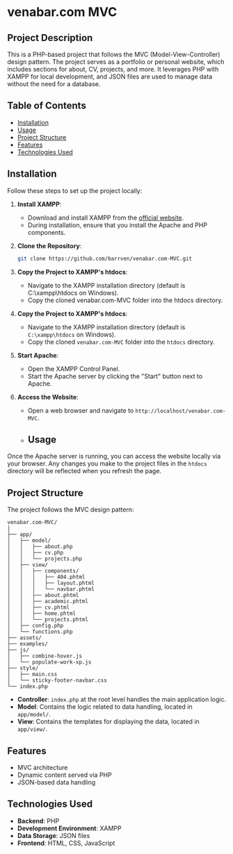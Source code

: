 # venabar.com MVC

## Project Description
This is a PHP-based project that follows the MVC (Model-View-Controller) design pattern. The project serves as a portfolio or personal website, which includes sections for about, CV, projects, and more. It leverages PHP with XAMPP for local development, and JSON files are used to manage data without the need for a database.

## Table of Contents
- [Installation](#installation)
- [Usage](#usage)
- [Project Structure](#project-structure)
- [Features](#features)
- [Technologies Used](#technologies-used)

## Installation
Follow these steps to set up the project locally:

1. **Install XAMPP**:
   - Download and install XAMPP from the [official website](https://www.apachefriends.org/index.html).
   - During installation, ensure that you install the Apache and PHP components.

2. **Clone the Repository**:
   ```bash
   git clone https://github.com/barrven/venabar.com-MVC.git

3. **Copy the Project to XAMPP's htdocs**:
   - Navigate to the XAMPP installation directory (default is C:\xampp\htdocs on Windows).
   - Copy the cloned venabar.com-MVC folder into the htdocs directory.
3. **Copy the Project to XAMPP's htdocs**:
   - Navigate to the XAMPP installation directory (default is `C:\xampp\htdocs` on Windows).
   - Copy the cloned `venabar.com-MVC` folder into the `htdocs` directory.

4. **Start Apache**:
   - Open the XAMPP Control Panel.
   - Start the Apache server by clicking the "Start" button next to Apache.

5. **Access the Website**:
   - Open a web browser and navigate to `http://localhost/venabar.com-MVC`.
  
   - ## Usage
Once the Apache server is running, you can access the website locally via your browser. Any changes you make to the project files in the `htdocs` directory will be reflected when you refresh the page.

## Project Structure
The project follows the MVC design pattern:

```plaintext
venabar.com-MVC/
│
├── app/
│   ├── model/
│   │   ├── about.php
│   │   ├── cv.php
│   │   └── projects.php
│   ├── view/
│   │   ├── components/
│   │   │   ├── 404.phtml
│   │   │   ├── layout.phtml
│   │   │   └── navbar.phtml
│   │   ├── about.phtml
│   │   ├── academic.phtml
│   │   ├── cv.phtml
│   │   ├── home.phtml
│   │   └── projects.phtml
│   ├── config.php
│   └── functions.php
├── assets/
├── examples/
├── js/
│   ├── combine-hover.js
│   └── populate-work-xp.js
├── style/
│   ├── main.css
│   └── sticky-footer-navbar.css
└── index.php
```
- **Controller**: `index.php` at the root level handles the main application logic.
- **Model**: Contains the logic related to data handling, located in `app/model/`.
- **View**: Contains the templates for displaying the data, located in `app/view/`.

## Features
- MVC architecture
- Dynamic content served via PHP
- JSON-based data handling

## Technologies Used
- **Backend**: PHP
- **Development Environment**: XAMPP
- **Data Storage**: JSON files
- **Frontend**: HTML, CSS, JavaScript

